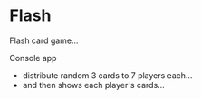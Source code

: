 # Flash
Flash card game...

Console app
  - distribute random 3 cards to 7 players each...
  - and then shows each player's cards...
